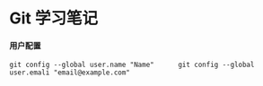 Git 学习笔记
==
#### 用户配置

`git config --global user.name "Name"     
git config --global user.emali "email@example.com"`
